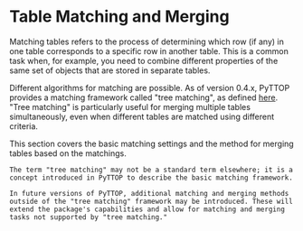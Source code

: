 # Table Matching and Merging

Matching tables refers to the process of determining which row (if any) in one table corresponds to a specific row in another table. This is a common task when, for example, you need to combine different properties of the same set of objects that are stored in separate tables. 

Different algorithms for matching are possible. As of version 0.4.x, PyTTOP provides a matching framework called "tree matching", as defined [here](tree_match_basic). "Tree matching" is particularly useful for merging multiple tables simultaneously, even when different tables are matched using different criteria.

This section covers the basic matching settings and the method for merging tables based on the matchings.

```{note}
The term "tree matching" may not be a standard term elsewhere; it is a concept introduced in PyTTOP to describe the basic matching framework.

In future versions of PyTTOP, additional matching and merging methods outside of the "tree matching" framework may be introduced. These will extend the package's capabilities and allow for matching and merging tasks not supported by "tree matching."
```


```{tableofcontents}
```

